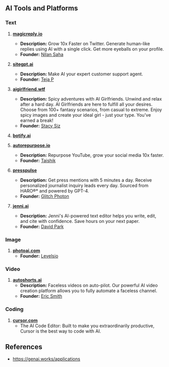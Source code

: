 ## AI Tools and Platforms

### Text

1. **[magicreply.io](https://magicreply.io)**
   - **Description:** Grow 10x Faster on Twitter. Generate human-like replies using AI with a single click. Get more eyeballs on your profile.
   - **Founder:** [Nilan Saha](https://x.com/nilansaha)

1. **[sitegpt.ai](https://sitegpt.ai)**
   - **Description:** Make AI your expert customer support agent.
   - **Founder:** [Teja P](https://x.com/pbteja1998)

1. **[aigirlfriend.wtf](https://www.aigirlfriend.wtf)**
   - **Description:** Spicy adventures with AI Girlfriends. Unwind and relax after a hard day. AI Girlfriends are here to fulfill all your desires. Choose from 100+ fantasy scenarios, from casual to extreme. Enjoy spicy images and create your ideal girl - just your type. You've earned a break!
   - **Founder:** [Stacy Siz](https://x.com/stacy_siz)

1. **[botify.ai](https://botify.ai)**

1. **[autorepurpose.io](https://www.autorepurpose.io)**
   - **Description:** Repurpose YouTube, grow your social media 10x faster.
   - **Founder:** [Taishik](https://x.com/taishik_)

1. **[presspulse](https://www.presspulse.ai/)**
   - **Description:** Get press mentions with 5 minutes a day. Receive personalized journalist inquiry leads every day. Sourced from HARO®* and powered by GPT-4.
   - **Founder:** [Glitch Photon](https://x.com/GlitchPhoton)

1. **[jenni.ai](https://jenni.ai/)**
   - **Description:** Jenni's AI-powered text editor helps you write, edit, and cite with confidence. Save hours on your next paper.
   - **Founder:** [David Park](https://x.com/Davidjpark96)

### Image

1. **[photoai.com](https://photoai.com)**
   - **Founder:** [Levelsio](https://x.com/levelsio)

### Video

1. **[autoshorts.ai](https://autoshorts.ai/)**
   - **Description:** Faceless videos on auto-pilot. Our powerful AI video creation platform allows you to fully automate a faceless channel.
   - **Founder:** [Eric Smith](https://x.com/ericsmith1302)
  
### Coding

1. **[cursor.com](https://www.cursor.com)**
   - The AI Code Editor: Built to make you extraordinarily productive, Cursor is the best way to code with AI.

## References

- https://genai.works/applications
